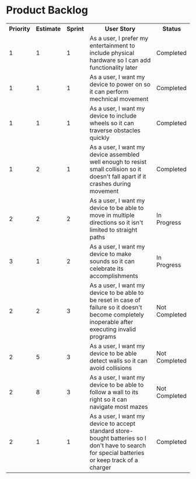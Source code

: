 <h1>Product Backlog</h1>
<table>
  <tr>
     <th>Priority</th>
     <th>Estimate</th>
     <th>Sprint</th>
     <th>User Story</th>
     <th>Status</th>
  </tr>
  
  <tr>
      <td>1</td><td>1</td><td>1</td><td>As a user, I prefer my entertainment to include physical hardware so I can add functionality later</td><td>Completed</td>
  </tr>
  
  <tr>
  <td>1</td><td>1</td><td>1</td><td>As a user, I want my device to power on so it can perform mechnical movement</td><td>Completed</td>
  </tr>
  
  <tr>
      <td>1</td><td>1</td><td>1</td><td>As a user, I want my device to include wheels so it can traverse obstacles quickly</td><td>Completed</td>
  </tr>
  
  <tr>
  <td>1</td><td>2</td><td>1</td><td>As a user, I want my device assembled well enough to resist small collision so it doesn't fall apart if it crashes during movement</td><td>Completed</td>
  </tr>
  
  <tr>
      <td>2</td><td>2</td><td>2</td><td>As a user, I want my device to be able to move in multiple directions so it isn't limited to straight paths</td><td>In Progress</td>
  </tr>
  
  <tr>
      <td>3</td><td>1</td><td>2</td><td>As a user, I want my device to make sounds so it can celebrate its accomplishments</td><td>In Progress</td>
  </tr>
  
  <tr>
      <td>2</td><td>2</td><td>3</td><td>As a user, I want my device to be able to be reset in case of failure so it doesn't become completely inoperable after executing invalid programs</td><td>Not Completed</td>
  </tr>
  
  <tr>
      <td>2</td><td>5</td><td>3</td><td>As a user, I want my device to be able detect walls so it can avoid collisions</td><td>Not Completed</td>
  </tr>
  
  <tr>
      <td>2</td><td>8</td><td>3</td><td>As a user, I want my device to be able to follow a wall to its right so it can navigate most mazes</td><td>Not Completed</td>
  </tr>

  <tr>
      <td>2</td><td>1</td><td>1</td><td>As a user, I want my device to accept standard store-bought batteries so I don't have to search for special batteries or keep track of a charger</td><td>Completed</td>
  </tr>


</table>
